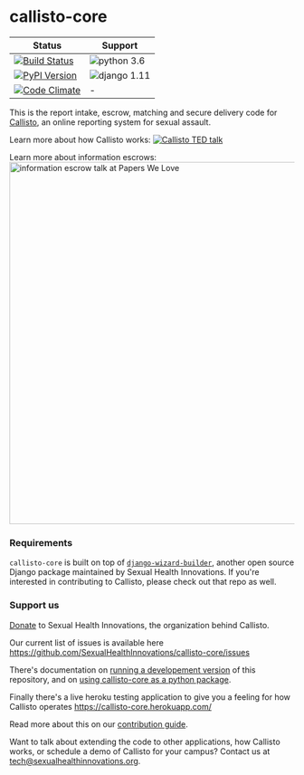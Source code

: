 # callisto-core

| Status | Support |
| --- | --- |
| [![Build Status][build-image]][build-url] | ![python 3.6][python36] |
| [![PyPI Version][pypi-image]][pypi-url] | ![django 1.11][django111] |
| [![Code Climate][climate-image]][climate-url] | - |

[build-image]: https://travis-ci.org/SexualHealthInnovations/callisto-core.svg?branch=master
[build-url]: https://travis-ci.org/SexualHealthInnovations/callisto-core

[pypi-image]: https://img.shields.io/pypi/v/callisto-core.svg
[pypi-url]: https://pypi.python.org/pypi/callisto-core

[climate-image]:https://codeclimate.com/github/SexualHealthInnovations/callisto-core/badges/gpa.svg
[climate-url]:https://codeclimate.com/github/SexualHealthInnovations/callisto-core

[python36]: https://img.shields.io/badge/python-3.6-green.svg
[django111]: https://img.shields.io/badge/django-1.11-yellowgreen.svg

This is the report intake, escrow, matching and secure delivery code for [Callisto](https://www.projectcallisto.org), an online reporting system for sexual assault.

Learn more about how Callisto works:
<a href="https://www.ted.com/talks/jessica_ladd_the_reporting_system_that_sexual_assault_survivors_want?language=en" target="_blank"><img src="https://sexualhealthinnovations.github.io/callisto_marketing/assets/img/ted-video-still.png" alt="Callisto TED talk"></a>

Learn more about information escrows:
<a href="https://www.youtube.com/watch?v=mYV6_OaZeEs" target="_blank"><img src="https://sexualhealthinnovations.github.io/callisto_marketing/assets/img/pwl-video-still.png" alt="information escrow talk at Papers We Love" width="640"></a>

### Requirements
`callisto-core` is built on top of [`django-wizard-builder`](https://github.com/SexualHealthInnovations/django-wizard-builder), another open source Django package maintained by Sexual Health Innovations. If you're interested in contributing to Callisto, please check out that repo as well.

### Support us

[Donate](https://www.sexualhealthinnovations.org/donate/) to Sexual Health Innovations, the organization behind Callisto.

Our current list of issues is available here https://github.com/SexualHealthInnovations/callisto-core/issues

There's documentation on [running a developement version](https://github.com/SexualHealthInnovations/callisto-core/blob/master/docs/DEVELOPEMENT.md) of this repository, and on [using callisto-core as a python package](https://github.com/SexualHealthInnovations/callisto-core/blob/master/docs/USAGE.md).

Finally there's a live heroku testing application to give you a feeling for how Callisto operates https://callisto-core.herokuapp.com/

Read more about this on our [contribution guide](https://github.com/SexualHealthInnovations/callisto-core/blob/master/docs/CONTRIBUTING.md).

Want to talk about extending the code to other applications, how Callisto works, or schedule a demo of Callisto for your campus? Contact us at [tech@sexualhealthinnovations.org](mailto:tech@sexualhealthinnovations.org).
